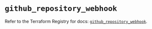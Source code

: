 # `github_repository_webhook`

Refer to the Terraform Registry for docs: [`github_repository_webhook`](https://registry.terraform.io/providers/integrations/github/6.1.0/docs/resources/repository_webhook).
